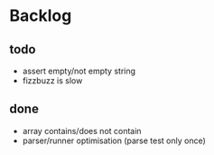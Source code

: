 # Backlog #

## todo ##

* assert empty/not empty string
* fizzbuzz is slow

## done ##
* array contains/does not contain
* parser/runner optimisation (parse test only once)
